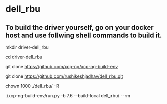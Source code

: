 # dell_rbu

## To build the driver yourself, go on your docker host and use follwing shell commands to build it.

mkdir driver-dell_rbu

cd driver-dell_rbu

git clone https://github.com/xcp-ng/xcp-ng-build-env

git clone https://github.com/rushikeshjadhav/dell_rbu.git

chown 1000 ./dell_rbu/ -R

./xcp-ng-build-env/run.py -b 7.6 --build-local dell_rbu/ --rm

